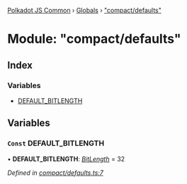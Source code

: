 [Polkadot JS Common](../README.md) › [Globals](../globals.md) › ["compact/defaults"](_compact_defaults_.md)

# Module: "compact/defaults"

## Index

### Variables

* [DEFAULT_BITLENGTH](_compact_defaults_.md#const-default_bitlength)

## Variables

### `Const` DEFAULT_BITLENGTH

• **DEFAULT_BITLENGTH**: *[BitLength](_compact_types_.md#bitlength)* = 32

*Defined in [compact/defaults.ts:7](https://github.com/polkadot-js/common/blob/fe2f0543/packages/util/src/compact/defaults.ts#L7)*
